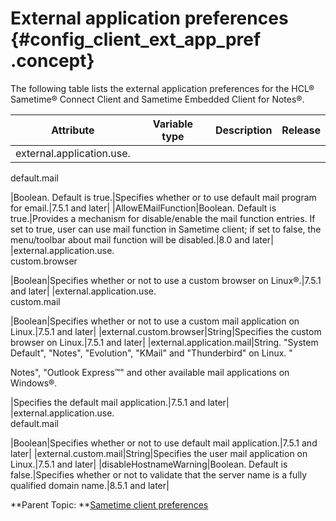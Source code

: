 # External application preferences {#config_client_ext_app_pref .concept}

The following table lists the external application preferences for the HCL® Sametime® Connect Client and Sametime Embedded Client for Notes®.

|Attribute|Variable type|Description|Release|
|---------|-------------|-----------|-------|
|external.application.use.  
 default.mail

|Boolean. Default is true.|Specifies whether or to use default mail program for email.|7.5.1 and later|
|AllowEMailFunction|Boolean. Default is true.|Provides a mechanism for disable/enable the mail function entries. If set to true, user can use mail function in Sametime client; if set to false, the menu/toolbar about mail function will be disabled.|8.0 and later|
|external.application.use.  
 custom.browser

|Boolean|Specifies whether or not to use a custom browser on Linux®.|7.5.1 and later|
|external.application.use.  
 custom.mail

|Boolean|Specifies whether or not to use a custom mail application on Linux.|7.5.1 and later|
|external.custom.browser|String|Specifies the custom browser on Linux.|7.5.1 and later|
|external.application.mail|String. "System Default", "Notes", "Evolution", "KMail" and "Thunderbird" on Linux. "

Notes", "Outlook Express™" and other available mail applications on Windows®.

|Specifies the default mail application.|7.5.1 and later|
|external.application.use.  
 default.mail

|Boolean|Specifies whether or not to use default mail application.|7.5.1 and later|
|external.custom.mail|String|Specifies the user mail application on Linux.|7.5.1 and later|
|disableHostnameWarning|Boolean. Default is false.|Specifies whether or not to validate that the server name is a fully qualified domain name.|8.5.1 and later|

**Parent Topic:  **[Sametime client preferences](config_client_pref_tables.md)

